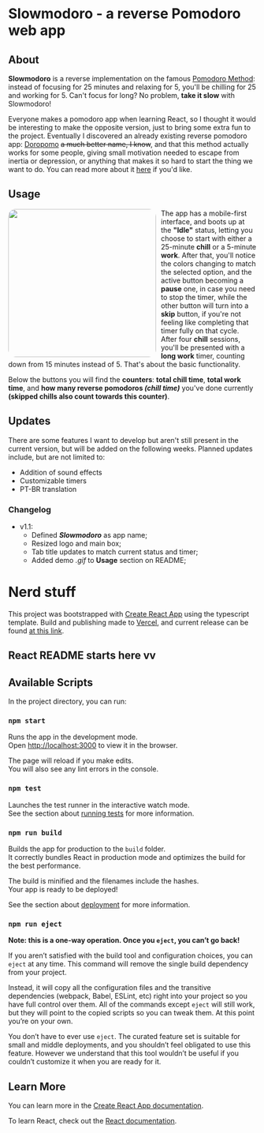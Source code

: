 # Slowmodoro - a reverse Pomodoro web app

## About
**Slowmodoro** is a reverse implementation on the famous [Pomodoro Method](https://www.techtarget.com/whatis/definition/pomodoro-technique): instead of focusing for 25 minutes and relaxing for 5, you'll be chilling for 25 and working for 5. Can't focus for long? No problem, **take it slow** with Slowmodoro!

Everyone makes a pomodoro app when learning React, so I thought it would be interesting to make the opposite version, just to bring some extra fun to the project. Eventually I discovered an already existing reverse pomodoro app: [Doropomo](https://doropomo.app/) ~~a much better name, I know~~, and that this method actually works for some people, giving small motivation needed to escape from inertia or depression, or anything that makes it so hard to start the thing we want to do. You can read more about it [here](https://www.tiimoapp.com/blog/reverse-pomodoro-technique/) if you'd like.
## Usage
<img style="float: left; height: 300px; margin-right: 10px; border-radius: 15px" src="public/demo.gif" />

The app has a mobile-first interface, and boots up at the **"Idle"** status, letting you choose to start with either a 25-minute **chill** or a 5-minute **work**. After that, you'll notice the colors changing to match the selected option, and the active button becoming a **pause** one, in case you need to stop the timer, while the other button will turn into a **skip** button, if you're not feeling like completing that timer fully on that cycle. After four **chill** sessions, you'll be presented with a **long work** timer, counting down from 15 minutes instead of 5. That's about the basic functionality.

Below the buttons you will find the **counters**: **total chill time**, **total work time**, and **how many reverse pomodoros _(chill time)_** you've done currently **(skipped chills also count towards this counter)**.

## Updates

There are some features I want to develop but aren't still present in the current version, but will be added on the following weeks. Planned updates include, but are not limited to:
- Addition of sound effects
- Customizable timers
- PT-BR translation

### Changelog
-  v1.1:
    - Defined **_Slowmodoro_** as app name;
    - Resized logo and main box;
    - Tab title updates to match current status and timer;
    - Added demo *.gif* to **Usage** section on README;

# Nerd stuff


This project was bootstrapped with [Create React App](https://github.com/facebook/create-react-app) using the typescript template. Build and publishing made to [Vercel](https://vercel.com), and current release can be found [at this link](https://reverse-pomodoro.vercel.app/).

## React README starts here vv

## Available Scripts

In the project directory, you can run:

### `npm start`

Runs the app in the development mode.\
Open [http://localhost:3000](http://localhost:3000) to view it in the browser.

The page will reload if you make edits.\
You will also see any lint errors in the console.

### `npm test`

Launches the test runner in the interactive watch mode.\
See the section about [running tests](https://facebook.github.io/create-react-app/docs/running-tests) for more information.

### `npm run build`

Builds the app for production to the `build` folder.\
It correctly bundles React in production mode and optimizes the build for the best performance.

The build is minified and the filenames include the hashes.\
Your app is ready to be deployed!

See the section about [deployment](https://facebook.github.io/create-react-app/docs/deployment) for more information.

### `npm run eject`

**Note: this is a one-way operation. Once you `eject`, you can’t go back!**

If you aren’t satisfied with the build tool and configuration choices, you can `eject` at any time. This command will remove the single build dependency from your project.

Instead, it will copy all the configuration files and the transitive dependencies (webpack, Babel, ESLint, etc) right into your project so you have full control over them. All of the commands except `eject` will still work, but they will point to the copied scripts so you can tweak them. At this point you’re on your own.

You don’t have to ever use `eject`. The curated feature set is suitable for small and middle deployments, and you shouldn’t feel obligated to use this feature. However we understand that this tool wouldn’t be useful if you couldn’t customize it when you are ready for it.

## Learn More

You can learn more in the [Create React App documentation](https://facebook.github.io/create-react-app/docs/getting-started).

To learn React, check out the [React documentation](https://reactjs.org/).
